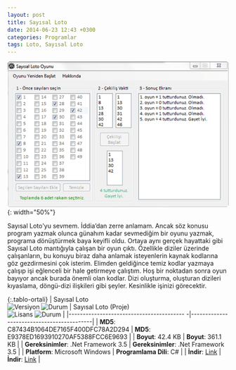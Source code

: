 ```yaml
---
layout: post
title: Sayısal Loto
date: 2014-06-23 12:43 +0300
categories: Programlar
tags: Loto, Sayısal Loto
---
```

![sayisal-loto](/images/programlar/sayisal-loto.png){: width="50%"}

 Sayısal Loto'yu sevmem. İddia’dan zerre anlamam. Ancak söz konusu program yazmak olunca günahım kadar sevmediğim bir oyunu yazmak, programa dönüştürmek baya keyifli oldu. Ortaya aynı gerçek hayattaki gibi Sayısal Loto mantığıyla çalışan bir oyun çıktı. Özellikle diziler üzerinde çalışanların, bu konuyu biraz daha anlamak isteyenlerin kaynak kodlarına göz gezdirmesini çok isterim. Elimden geldiğince temiz kodlar yazmaya çalışıp işi eğlenceli bir hale getirmeye çalıştım. Hoş bir noktadan sonra oyun bayıyor ancak burada önemli olan kodlar. Dizi oluşturma, oluşturan dizileri kıyaslama, döngü-dizi ilişkileri gibi şeyler. Kesinlikle işinizi görecektir.

{:.tablo-ortali}
| Sayısal Loto<br>![Versiyon](https://img.shields.io/badge/Versiyon-1.00-blueviolet.svg?style=flat) ![Durum](https://img.shields.io/badge/Durum-Çalışıyor-success.svg?style=flat) | Sayısal Loto (Proje)<br>![Lisans](https://img.shields.io/badge/Lisans-MIT-blue.svg?style=flat) ![Durum](https://img.shields.io/badge/Proje-Kodlar_Gözden_Geçirelecek-red.svg?style=flat) |
|----------------------------------------- -|-------------------------------------------|
| **MD5**: C87434B1064DE7165F400DFC78A2D294 | **MD5**: E9378ED1693910270AF5388FCC6E9693 | 
| **Boyut**: 42.4 KB                       | **Boyut**: 361.1 KB                         |
| **Gereksinimler**: .Net Framework 3.5     | **Gereksinimler**: .Net Framework 3.5      |
| **Platform**: Microsoft Windows           | **Programlama Dili**: C#                  |
| **İndir**: [Link](http://www.umutd.com/programlar1/sayisal-loto.zip)         | **İndir**: [Link](http://www.umutd.com/programlar1/sayisal-loto-proje.zip)                      |